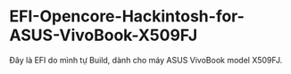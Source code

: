 # EFI-Opencore-Hackintosh-for-ASUS-VivoBook-X509FJ
Đây là EFI do mình tự Build, dành cho máy ASUS VivoBook model X509FJ. 
